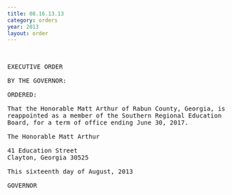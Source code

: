 ```yaml
---
title: 08.16.13.13
category: orders
year: 2013
layout: order
---
```


<pre> 

EXECUTIVE ORDER

BY THE GOVERNOR:

ORDERED:

That the Honorable Matt Arthur of Rabun County, Georgia, is
reappointed as a member of the Southern Regional Education
Board, for a term of office ending June 30, 2017.

The Honorable Matt Arthur

41 Education Street
Clayton, Georgia 30525

This sixteenth day of August, 2013

GOVERNOR

</pre>
